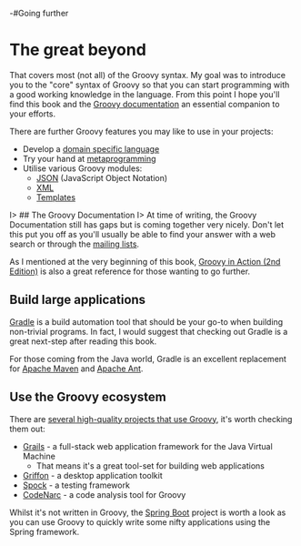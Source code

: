 -#Going further

# The great beyond

That covers most (not all) of the Groovy syntax. My goal was to introduce you to the "core" syntax of Groovy so that you can start programming with a good working knowledge in the language. From this point I hope you'll find this book and the [Groovy documentation](http://www.groovy-lang.org/documentation.html) an essential companion to your efforts. 

There are further Groovy features you may like to use in your projects:

- Develop a [domain specific language](http://www.groovy-lang.org/dsls.html)
- Try your hand at [metaprogramming](http://www.groovy-lang.org/metaprogramming.html)
- Utilise various Groovy modules:
    - [JSON](http://www.groovy-lang.org/json.html) (JavaScript Object Notation)
    - [XML](http://www.groovy-lang.org/processing-xml.html) 
    - [Templates](http://www.groovy-lang.org/processing-xml.html)

I> ## The Groovy Documentation
I> At time of writing, the Groovy Documentation still has gaps but is coming together very nicely. Don't let this put you off as you'll usually be able to find your answer with a web search or through the [mailing lists](http://www.groovy-lang.org/mailing-lists.html).

As I mentioned at the very beginning of this book, [Groovy in Action (2nd Edition)](http://www.manning.com/koenig2/) is also a great reference for those wanting to go further.

## Build large applications
[Gradle](https://www.gradle.org/) is a build automation tool that should be your go-to when building non-trivial programs. In fact, I would suggest that checking out Gradle is a great next-step after reading this book. 

For those coming from the Java world, Gradle is an excellent replacement for [Apache Maven](http://maven.apache.org/) and [Apache Ant](http://ant.apache.org/).

## Use the Groovy ecosystem
There are [several high-quality projects that use Groovy](http://www.groovy-lang.org/ecosystem.html), it's worth checking them out:

- [Grails](https://grails.org/) - a full-stack web application framework for the Java Virtual Machine
	- That means it's a great tool-set for building web applications
- [Griffon](http://new.griffon-framework.org/) - a desktop application toolkit
- [Spock](https://code.google.com/p/spock/) - a testing framework
- [CodeNarc](http://codenarc.sourceforge.net/) - a code analysis tool for Groovy

Whilst it's not written in Groovy, the [Spring Boot](http://projects.spring.io/spring-boot/) project is worth a look as you can use Groovy to quickly write some nifty applications using the Spring framework.
